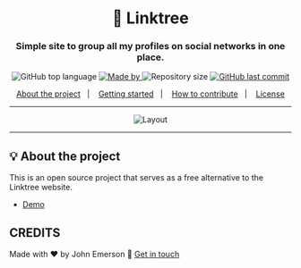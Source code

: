<h1 align="center">🌲 Linktree</h1>
<h3 align="center">Simple site to group all my profiles on social networks in one place.</h3>

<p align="center">
  <img alt="GitHub top language" src="https://img.shields.io/github/languages/top/JohnEmerson1406/linktree?color=04D361&labelColor=000000">
  
  <a href="https://www.linkedin.com/in/johnemerson1406/">
    <img alt="Made by" src="https://img.shields.io/static/v1?label=made%20by&message=John%20Emerson&color=04D361&labelColor=000000">
  </a>
  
  <img alt="Repository size" src="https://img.shields.io/github/repo-size/JohnEmerson1406/linktree?color=04D361&labelColor=000000">
  
  <a href="https://github.com/JohnEmerson1406/linktree/commits/master">
    <img alt="GitHub last commit" src="https://img.shields.io/github/last-commit/JohnEmerson1406/linktree?color=04D361&labelColor=000000">
  </a>
</p>

<p align="center">
  <a href="#-about-the-project">About the project</a>&nbsp;&nbsp;&nbsp;|&nbsp;&nbsp;&nbsp;
  <a href="#-getting-started">Getting started</a>&nbsp;&nbsp;&nbsp;|&nbsp;&nbsp;&nbsp;
  <a href="#-how-to-contribute">How to contribute</a>&nbsp;&nbsp;&nbsp;|&nbsp;&nbsp;&nbsp;
  <a href="#-license">License</a>
</p>

---

<p align="center">
  <img alt="Layout" src="https://user-images.githubusercontent.com/43749971/77254747-c0b54280-6c41-11ea-81a0-a597ee22b56e.png">
</p>

---

## 💡 About the project

This is an open source project that serves as a free alternative to the Linktree website.
- [Demo](https://johnemerson1406.github.io/linktree)

## CREDITS

Made with ❤️ by John Emerson :wave: [Get in touch](https://johnemerson1406.github.io/linktree)
